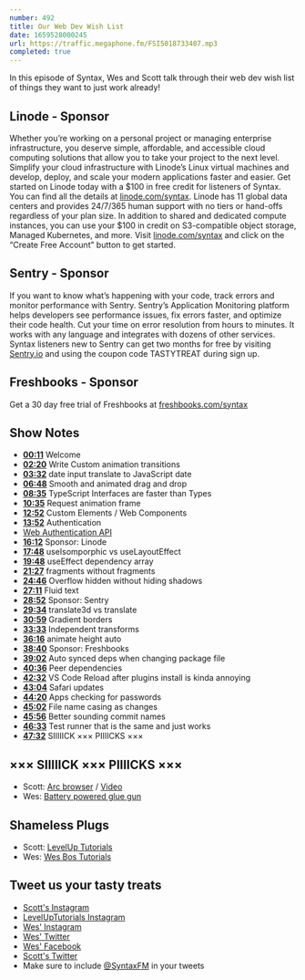 ```yaml
---
number: 492
title: Our Web Dev Wish List
date: 1659528000245
url: https://traffic.megaphone.fm/FSI5018733407.mp3
completed: true
---
```


In this episode of Syntax, Wes and Scott talk through their web dev wish list of things they want to just work already!

## Linode  - Sponsor

Whether you’re working on a personal project or managing enterprise infrastructure, you deserve simple, affordable, and accessible cloud computing solutions that allow you to take your project to the next level. Simplify your cloud infrastructure with Linode’s Linux virtual machines and develop, deploy, and scale your modern applications faster and easier. Get started on Linode today with a $100 in free credit for listeners of Syntax. You can find all the details at [linode.com/syntax](https://linode.com/syntax). Linode has 11 global data centers and provides 24/7/365 human support with no tiers or hand-offs regardless of your plan size. In addition to shared and dedicated compute instances, you can use your $100 in credit on S3-compatible object storage, Managed Kubernetes, and more. Visit [linode.com/syntax](https://linode.com/syntax) and click on the “Create Free Account” button to get started.

## Sentry - Sponsor

If you want to know what’s happening with your code, track errors and monitor performance with Sentry. Sentry’s Application Monitoring platform helps developers see performance issues, fix errors faster, and optimize their code health. Cut your time on error resolution from hours to minutes. It works with any language and integrates with dozens of other services. Syntax listeners new to Sentry can get two months for  free by visiting [Sentry.io](https://sentry.io) and using the coupon code TASTYTREAT during sign up.

## Freshbooks - Sponsor

Get a 30 day free trial of Freshbooks at [freshbooks.com/syntax](https://freshbooks.com/syntax)

## Show Notes

* **[00:11](#t=00:11)** Welcome
* **[02:20](#t=02:20)** Write Custom animation transitions
* **[03:32](#t=03:32)** date input translate to JavaScript date
* **[06:48](#t=06:48)** Smooth and animated drag and drop
* **[08:35](#t=08:35)** TypeScript Interfaces are faster than Types
* **[10:35](#t=10:35)** Request animation frame
* **[12:52](#t=12:52)** Custom Elements / Web Components
* **[13:52](#t=13:52)** Authentication
* [Web Authentication API](https://developer.mozilla.org/en-US/docs/Web/API/Web_Authentication_API)
* **[16:12](#t=16:12)** Sponsor: Linode
* **[17:48](#t=17:48)** useIsomporphic vs useLayoutEffect
* **[19:48](#t=19:48)** useEffect dependency array
* **[21:27](#t=21:27)** fragments without fragments
* **[24:46](#t=24:46)** Overflow hidden without hiding shadows
* **[27:11](#t=27:11)** Fluid text
* **[28:52](#t=28:52)** Sponsor: Sentry
* **[29:34](#t=29:34)** translate3d vs translate
* **[30:59](#t=30:59)** Gradient borders
* **[33:33](#t=33:33)** Independent transforms
* **[36:16](#t=36:16)** animate height auto
* **[38:40](#t=38:40)** Sponsor: Freshbooks
* **[39:02](#t=39:02)** Auto synced deps when changing package file
* **[40:36](#t=40:36)** Peer dependencies
* **[42:32](#t=42:32)** VS Code Reload after plugins install is kinda annoying
* **[43:04](#t=43:04)** Safari updates
* **[44:20](#t=44:20)** Apps checking for passwords
* **[45:02](#t=45:02)** File name casing as changes
* **[45:56](#t=45:56)** Better sounding commit names
* **[46:33](#t=46:33)** Test runner that is the same and just works
* **[47:32](#t=47:32)** SIIIIICK ××× PIIIICKS ×××

## ××× SIIIIICK ××× PIIIICKS ×××

* Scott: [Arc browser](https://thebrowser.company/) / [Video](https://www.youtube.com/watch?v=YJjsY2e5pAY&feature=youtu.be)
* Wes: [Battery powered glue gun](https://www.ryobitools.com/products/details/33287177172)

## Shameless Plugs

* Scott: [LevelUp Tutorials](https://leveluptutorials.com/)
* Wes: [Wes Bos Tutorials](https://wesbos.com/courses)

## Tweet us your tasty treats

* [Scott's Instagram](https://www.instagram.com/stolinski/)
* [LevelUpTutorials Instagram](https://www.instagram.com/LevelUpTutorials/)
* [Wes' Instagram](https://www.instagram.com/wesbos/)
* [Wes' Twitter](https://twitter.com/wesbos)
* [Wes' Facebook](https://www.facebook.com/wesbos.developer)
* [Scott's Twitter](https://twitter.com/stolinski)
* Make sure to include [@SyntaxFM](https://twitter.com/SyntaxFM) in your tweets
